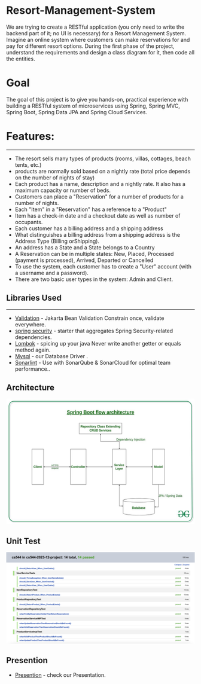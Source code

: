 # Resort-Management-System
  We are trying to create a RESTful application (you only need to write the backend part of it; no UI is necessary) for a Resort Management System. Imagine an online system where 
  customers can make reservations for and pay for different resort options. During the first phase of the project, understand the requirements and design a class diagram for it, then 
  code all the entities.

# Goal
  The goal of this project is to give you hands-on, practical experience with building a RESTful system of microservices using Spring, Spring MVC, Spring Boot, Spring Data JPA and 
  Spring Cloud Services.

# Features:
----
* The resort sells many types of products (rooms, villas, cottages, beach tents, etc.)
* products are normally sold based on a nightly rate (total price depends on the number of nights of stay)
* Each product has a name, description and a nightly rate. It also has a maximum capacity or number of beds.
* Customers can place a "Reservation" for a number of products for a number of nights.
* Each "Item" in a "Reservation" has a reference to a "Product"
* Item has a check-in date and a checkout date as well as number of occupants.
* Each customer has a billing address and a shipping address
* What distinguishes a billing address from a shipping address is the Address Type (Billing orShipping).
* An address has a State and a State belongs to a Country
* A Reservation can be in multiple states: New, Placed, Processed (payment is processed), Arrived, Departed or Cancelled
* To use the system, each customer has to create a "User" account (with a username and a password).
* There are two basic user types in the system: Admin and Client.

## Libraries Used
----
* [Validation](https://beanvalidation.org) - Jakarta Bean Validation Constrain once, validate everywhere.
* [spring security](https://docs.spring.io/spring-security/reference/getting-spring-security.html) - starter that aggregates Spring Security-related dependencies.
* [Lombok](https://projectlombok.org) -  spicing up your java Never write another getter or equals method again.
* [Mysql](https://dev.mysql.com/downloads/connector/j/5.1.html) - our Database Driver .
* [Sonarlint](https://marketplace.visualstudio.com/items?itemName=SonarSource.sonarlint-vscode) - Use with SonarQube & SonarCloud for optimal team performance..

## Architecture

<img src="https://github.com/gl0rious/Resort-Management-System/blob/staging/archImg.png" >

## Unit Test

<img src="https://github.com/gl0rious/Resort-Management-System/blob/staging/testimg.png" >

## Presention
* [Presention](https://docs.google.com/presentation/d/1iH4saG0KtScrz6FN7dTskRmYbwO6VzbS/edit?usp=sharing&ouid=109376219380936959710&rtpof=true&sd=true) - check our Presentation.

  

